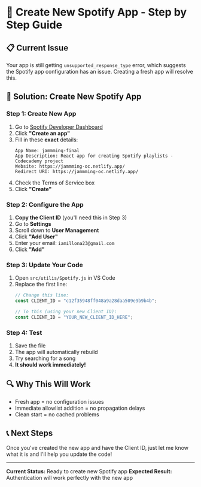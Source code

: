 # 🚀 Create New Spotify App - Step by Step Guide

## 📋 Current Issue
Your app is still getting `unsupported_response_type` error, which suggests the Spotify app configuration has an issue. Creating a fresh app will resolve this.

## 🎯 Solution: Create New Spotify App

### Step 1: Create New App
1. Go to [Spotify Developer Dashboard](https://developer.spotify.com/dashboard)
2. Click **"Create an app"**
3. Fill in these **exact** details:
   ```
   App Name: jammming-final
   App Description: React app for creating Spotify playlists - Codecademy project
   Website: https://jammming-oc.netlify.app/
   Redirect URI: https://jammming-oc.netlify.app/
   ```
4. Check the Terms of Service box
5. Click **"Create"**

### Step 2: Configure the App
1. **Copy the Client ID** (you'll need this in Step 3)
2. Go to **Settings**
3. Scroll down to **User Management**
4. Click **"Add User"**
5. Enter your email: `iamillona23@gmail.com`
6. Click **"Add"**

### Step 3: Update Your Code
1. Open `src/utilis/Spotify.js` in VS Code
2. Replace the first line:
   ```javascript
   // Change this line:
   const CLIENT_ID = "c12f35948ff048a9a28daa509e9b9b4b";
   
   // To this (using your new Client ID):
   const CLIENT_ID = "YOUR_NEW_CLIENT_ID_HERE";
   ```

### Step 4: Test
1. Save the file
2. The app will automatically rebuild
3. Try searching for a song
4. **It should work immediately!**

## 🔍 Why This Will Work
- Fresh app = no configuration issues
- Immediate allowlist addition = no propagation delays
- Clean start = no cached problems

## 📞 Next Steps
Once you've created the new app and have the Client ID, just let me know what it is and I'll help you update the code!

---

**Current Status:** Ready to create new Spotify app
**Expected Result:** Authentication will work perfectly with the new app
